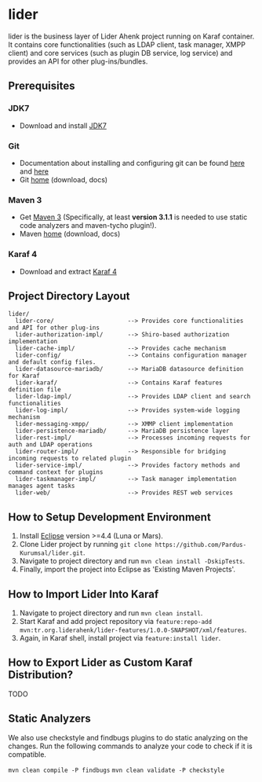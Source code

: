 # lider

lider is the business layer of Lider Ahenk project running on Karaf container. It contains core functionalities (such as LDAP client, task manager, XMPP client) and core services (such as plugin DB service, log service) and provides an API for other plug-ins/bundles.

## Prerequisites

### JDK7

- Download and install [JDK7](http://www.oracle.com/technetwork/java/javase/downloads/jdk7-downloads-1880260.html)

### Git

- Documentation about installing and configuring git can be found [here](https://git-scm.com/book/en/v2/Getting-Started-Installing-Git) and [here](https://git-scm.com/book/en/v2/Getting-Started-First-Time-Git-Setup)
- Git [home](http://git-scm.com/) (download, docs)

### Maven 3

- Get [Maven 3](http://maven.apache.org/install.html) (Specifically, at least **version 3.1.1** is needed to use static code analyzers and maven-tycho plugin!).
- Maven [home](https://maven.apache.org/) (download, docs)

### Karaf 4

- Download and extract [Karaf 4](https://karaf.apache.org/index/community/download.html)

## Project Directory Layout

    lider/
      lider-core/                     --> Provides core functionalities and API for other plug-ins
      lider-authorization-impl/       --> Shiro-based authorization implementation
      lider-cache-impl/               --> Provides cache mechanism
      lider-config/                   --> Contains configuration manager and default config files.
      lider-datasource-mariadb/       --> MariaDB datasource definition for Karaf
      lider-karaf/                    --> Contains Karaf features definition file
      lider-ldap-impl/                --> Provides LDAP client and search functionalities
      lider-log-impl/                 --> Provides system-wide logging mechanism
      lider-messaging-xmpp/           --> XMMP client implementation
      lider-persistence-mariadb/      --> MariaDB persistence layer
      lider-rest-impl/                --> Processes incoming requests for auth and LDAP operations
      lider-router-impl/              --> Responsible for bridging incoming requests to related plugin
      lider-service-impl/             --> Provides factory methods and command context for plugins
      lider-taskmanager-impl/         --> Task manager implementation manages agent tasks
      lider-web/                      --> Provides REST web services

## How to Setup Development Environment

1. Install [Eclipse](https://eclipse.org/downloads/) version >=4.4 (Luna or Mars).
2. Clone Lider project by running `git clone https://github.com/Pardus-Kurumsal/lider.git`.
3. Navigate to project directory and run `mvn clean install -DskipTests`.
4. Finally, import the project into Eclipse as 'Existing Maven Projects'.

## How to Import Lider Into Karaf

1. Navigate to project directory and run `mvn clean install`.
2. Start Karaf and add project repository via `feature:repo-add  mvn:tr.org.liderahenk/lider-features/1.0.0-SNAPSHOT/xml/features`.
3. Again, in Karaf shell, install project via `feature:install lider`.

## How to Export Lider as Custom Karaf Distribution?

TODO

## Static Analyzers

We also use checkstyle and findbugs plugins to do static analyzing on the changes. Run the following commands to analyze your code to check if it is compatible.

`mvn clean compile -P findbugs`
`mvn clean validate -P checkstyle`
